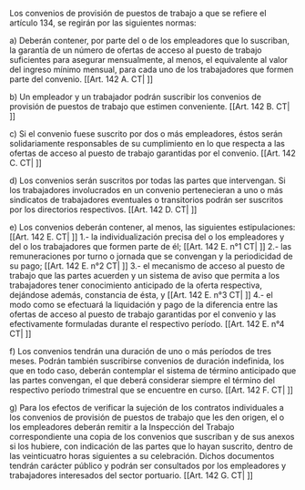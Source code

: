 Los convenios de provisión de puestos de trabajo a que se refiere el artículo 134, se regirán por las siguientes normas:

a) Deberán contener, por parte del o de los empleadores que lo suscriban, la garantía de un número de ofertas de acceso al puesto de trabajo suficientes para asegurar mensualmente, al menos, el equivalente al valor del ingreso mínimo mensual, para cada uno de los trabajadores que formen parte del convenio. [[Art. 142 A. CT| ]]

b) Un empleador y un trabajador podrán suscribir los convenios de provisión de puestos de trabajo que estimen conveniente. [[Art. 142 B. CT| ]]

c) Si el convenio fuese suscrito por dos o más empleadores, éstos serán solidariamente responsables de su cumplimiento en lo que respecta a las ofertas de acceso al puesto de trabajo garantidas por el convenio. [[Art. 142 C. CT| ]]

d) Los convenios serán suscritos por todas las partes que intervengan. Si los trabajadores involucrados en un convenio pertenecieran a uno o más sindicatos de trabajadores eventuales o transitorios podrán ser suscritos por los directorios respectivos. [[Art. 142 D. CT| ]]

e) Los convenios deberán contener, al menos, las siguientes estipulaciones: [[Art. 142 E. CT| ]]
1.- la individualización precisa del o los empleadores y del o los trabajadores que formen parte de él; [[Art. 142 E. n°1 CT| ]]
2.- las remuneraciones por turno o jornada que se convengan y la periodicidad de su pago; [[Art. 142 E. n°2 CT| ]]
3.- el mecanismo de acceso al puesto de trabajo que las partes acuerden y un sistema de aviso que permita a los trabajadores tener conocimiento anticipado de la oferta respectiva, dejándose además, constancia de ésta, y [[Art. 142 E. n°3 CT| ]]
4.- el modo como se efectuará la liquidación y pago de la diferencia entre las ofertas de acceso al puesto de trabajo garantidas por el convenio y las efectivamente formuladas durante el respectivo período. [[Art. 142 E. n°4 CT| ]]

f) Los convenios tendrán una duración de uno o más períodos de tres meses. Podrán también suscribirse convenios de duración indefinida, los que en todo caso, deberán contemplar el sistema de término anticipado que las partes convengan, el que deberá considerar siempre el término del respectivo período trimestral que se encuentre en curso. [[Art. 142 F. CT| ]]

g) Para los efectos de verificar la sujeción de los contratos individuales a los convenios de provisión de puestos de trabajo que les den origen, el o los empleadores deberán remitir a la Inspección del Trabajo correspondiente una copia de los convenios que suscriban y de sus anexos si los hubiere, con indicación de las partes que lo hayan suscrito, dentro de las veinticuatro horas siguientes a su celebración. Dichos documentos tendrán carácter público y podrán ser consultados por los empleadores y trabajadores interesados del sector portuario. [[Art. 142 G. CT| ]]